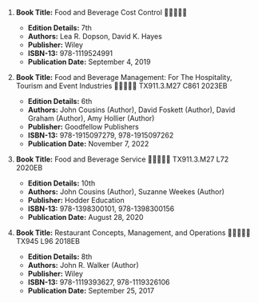 1. **Book Title:** Food and Beverage Cost Control 🚨🚨🚨🚨🚨
   - **Edition Details:** 7th
   - **Authors:** Lea R. Dopson, David K. Hayes  
   - **Publisher:** Wiley
   - **ISBN-13:** 978-1119524991
   - **Publication Date:** September 4, 2019

2. **Book Title:** Food and Beverage Management: For The Hospitality, Tourism and Event Industries 🚨🚨🚨🚨🚨 TX911.3.M27 C861 2023EB
   - **Edition Details:** 6th
   - **Authors:** John Cousins (Author), David Foskett (Author), David Graham (Author), Amy Hollier (Author)
   - **Publisher:** Goodfellow Publishers
   - **ISBN-13:** 978-1915097279, 978-1915097262
   - **Publication Date:** November 7, 2022

3. **Book Title:** Food and Beverage Service 🚨🚨🚨🚨🚨 TX911.3.M27 L72 2020EB
   - **Edition Details:** 10th
   - **Authors:** John Cousins (Author), Suzanne Weekes (Author)
   - **Publisher:** Hodder Education
   - **ISBN-13:** 978-1398300101, 978-1398300156
   - **Publication Date:** August 28, 2020

4. **Book Title:** Restaurant Concepts, Management, and Operations 🚨🚨🚨🚨🚨 TX945 L96 2018EB
   - **Edition Details:** 8th
   - **Authors:** John R. Walker (Author)
   - **Publisher:** Wiley
   - **ISBN-13:** 978-1119393627, 978-1119326106
   - **Publication Date:** September 25, 2017
